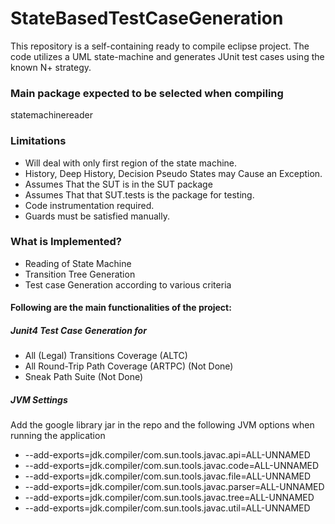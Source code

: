 # StateBasedTestCaseGeneration #

This repository is a self-containing ready to compile eclipse project. The code utilizes a UML state-machine and generates JUnit test cases using the known N+ strategy.

### Main package expected to be selected when compiling ###

statemachinereader

### Limitations ###

* Will deal with only first region of the state machine.
* History, Deep History, Decision Pseudo States may Cause an Exception.
* Assumes That the SUT is in the SUT package
* Assumes That that SUT.tests is the package for testing.
* Code instrumentation required.
* Guards must be satisfied manually.

### What is Implemented? ###
* Reading of State Machine
* Transition Tree Generation
* Test case Generation according to various criteria
#### Following are the main functionalities of the project: ####

##### Junit4 Test Case Generation for #####
* All (Legal) Transitions Coverage (ALTC)
* All Round-Trip Path Coverage (ARTPC) (Not Done)
* Sneak Path Suite (Not Done)

##### JVM Settings #####
Add the google library jar in the repo and the following JVM options when running the application
* --add-exports=jdk.compiler/com.sun.tools.javac.api=ALL-UNNAMED
* --add-exports=jdk.compiler/com.sun.tools.javac.code=ALL-UNNAMED
* --add-exports=jdk.compiler/com.sun.tools.javac.file=ALL-UNNAMED
* --add-exports=jdk.compiler/com.sun.tools.javac.parser=ALL-UNNAMED
* --add-exports=jdk.compiler/com.sun.tools.javac.tree=ALL-UNNAMED
* --add-exports=jdk.compiler/com.sun.tools.javac.util=ALL-UNNAMED